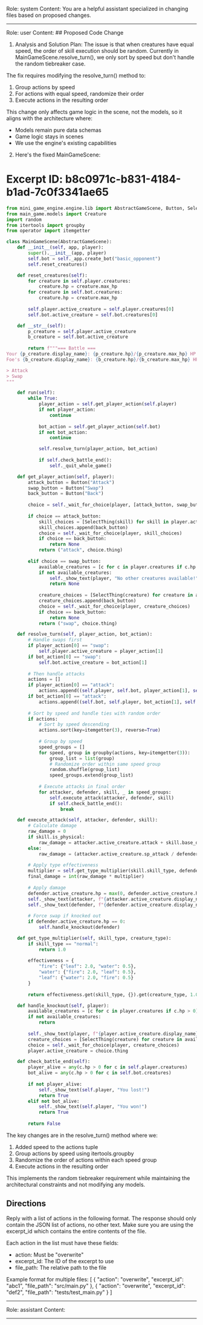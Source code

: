 Role: system
Content: You are a helpful assistant specialized in changing files based on proposed changes.
__________________
Role: user
Content: ## Proposed Code Change
1. Analysis and Solution Plan:
The issue is that when creatures have equal speed, the order of skill execution should be random. Currently in MainGameScene.resolve_turn(), we only sort by speed but don't handle the random tiebreaker case.

The fix requires modifying the resolve_turn() method to:
1. Group actions by speed
2. For actions with equal speed, randomize their order
3. Execute actions in the resulting order

This change only affects game logic in the scene, not the models, so it aligns with the architecture where:
- Models remain pure data schemas
- Game logic stays in scenes
- We use the engine's existing capabilities

2. Here's the fixed MainGameScene:

# Excerpt ID: b8c0971c-b831-4184-b1ad-7c0f3341ae65
```python main_game/scenes/main_game_scene.py
from mini_game_engine.engine.lib import AbstractGameScene, Button, SelectThing
from main_game.models import Creature
import random
from itertools import groupby
from operator import itemgetter

class MainGameScene(AbstractGameScene):
    def __init__(self, app, player):
        super().__init__(app, player)
        self.bot = self._app.create_bot("basic_opponent")
        self.reset_creatures()

    def reset_creatures(self):
        for creature in self.player.creatures:
            creature.hp = creature.max_hp
        for creature in self.bot.creatures:
            creature.hp = creature.max_hp
            
        self.player.active_creature = self.player.creatures[0]
        self.bot.active_creature = self.bot.creatures[0]

    def __str__(self):
        p_creature = self.player.active_creature
        b_creature = self.bot.active_creature
        
        return f"""=== Battle ===
Your {p_creature.display_name}: {p_creature.hp}/{p_creature.max_hp} HP
Foe's {b_creature.display_name}: {b_creature.hp}/{b_creature.max_hp} HP

> Attack
> Swap
"""

    def run(self):
        while True:
            player_action = self.get_player_action(self.player)
            if not player_action:
                continue
                
            bot_action = self.get_player_action(self.bot)
            if not bot_action:
                continue

            self.resolve_turn(player_action, bot_action)
            
            if self.check_battle_end():
                self._quit_whole_game()

    def get_player_action(self, player):
        attack_button = Button("Attack")
        swap_button = Button("Swap")
        back_button = Button("Back")
        
        choice = self._wait_for_choice(player, [attack_button, swap_button])
        
        if choice == attack_button:
            skill_choices = [SelectThing(skill) for skill in player.active_creature.skills]
            skill_choices.append(back_button)
            choice = self._wait_for_choice(player, skill_choices)
            if choice == back_button:
                return None
            return ("attack", choice.thing)
            
        elif choice == swap_button:
            available_creatures = [c for c in player.creatures if c.hp > 0 and c != player.active_creature]
            if not available_creatures:
                self._show_text(player, "No other creatures available!")
                return None
                
            creature_choices = [SelectThing(creature) for creature in available_creatures]
            creature_choices.append(back_button)
            choice = self._wait_for_choice(player, creature_choices)
            if choice == back_button:
                return None
            return ("swap", choice.thing)

    def resolve_turn(self, player_action, bot_action):
        # Handle swaps first
        if player_action[0] == "swap":
            self.player.active_creature = player_action[1]
        if bot_action[0] == "swap":
            self.bot.active_creature = bot_action[1]
            
        # Then handle attacks
        actions = []
        if player_action[0] == "attack":
            actions.append((self.player, self.bot, player_action[1], self.player.active_creature.speed))
        if bot_action[0] == "attack":
            actions.append((self.bot, self.player, bot_action[1], self.bot.active_creature.speed))
            
        # Sort by speed and handle ties with random order
        if actions:
            # Sort by speed descending
            actions.sort(key=itemgetter(3), reverse=True)
            
            # Group by speed
            speed_groups = []
            for speed, group in groupby(actions, key=itemgetter(3)):
                group_list = list(group)
                # Randomize order within same speed group
                random.shuffle(group_list)
                speed_groups.extend(group_list)
            
            # Execute attacks in final order
            for attacker, defender, skill, _ in speed_groups:
                self.execute_attack(attacker, defender, skill)
                if self.check_battle_end():
                    break

    def execute_attack(self, attacker, defender, skill):
        # Calculate damage
        raw_damage = 0
        if skill.is_physical:
            raw_damage = attacker.active_creature.attack + skill.base_damage - defender.active_creature.defense
        else:
            raw_damage = (attacker.active_creature.sp_attack / defender.active_creature.sp_defense) * skill.base_damage
            
        # Apply type effectiveness
        multiplier = self.get_type_multiplier(skill.skill_type, defender.active_creature.creature_type)
        final_damage = int(raw_damage * multiplier)
        
        # Apply damage
        defender.active_creature.hp = max(0, defender.active_creature.hp - final_damage)
        self._show_text(attacker, f"{attacker.active_creature.display_name} used {skill.display_name}!")
        self._show_text(defender, f"{defender.active_creature.display_name} took {final_damage} damage!")
        
        # Force swap if knocked out
        if defender.active_creature.hp == 0:
            self.handle_knockout(defender)

    def get_type_multiplier(self, skill_type, creature_type):
        if skill_type == "normal":
            return 1.0
        
        effectiveness = {
            "fire": {"leaf": 2.0, "water": 0.5},
            "water": {"fire": 2.0, "leaf": 0.5},
            "leaf": {"water": 2.0, "fire": 0.5}
        }
        
        return effectiveness.get(skill_type, {}).get(creature_type, 1.0)

    def handle_knockout(self, player):
        available_creatures = [c for c in player.creatures if c.hp > 0]
        if not available_creatures:
            return
            
        self._show_text(player, f"{player.active_creature.display_name} was knocked out!")
        creature_choices = [SelectThing(creature) for creature in available_creatures]
        choice = self._wait_for_choice(player, creature_choices)
        player.active_creature = choice.thing

    def check_battle_end(self):
        player_alive = any(c.hp > 0 for c in self.player.creatures)
        bot_alive = any(c.hp > 0 for c in self.bot.creatures)
        
        if not player_alive:
            self._show_text(self.player, "You lost!")
            return True
        elif not bot_alive:
            self._show_text(self.player, "You won!")
            return True
            
        return False
```

The key changes are in the resolve_turn() method where we:
1. Added speed to the actions tuple
2. Group actions by speed using itertools.groupby
3. Randomize the order of actions within each speed group
4. Execute actions in the resulting order

This implements the random tiebreaker requirement while maintaining the architectural constraints and not modifying any models.

## Directions
Reply with a list of actions in the following format. The response should only contain the JSON list of actions, no other text.
Make sure you are using the excerpt_id which contains the entire contents of the file.

Each action in the list must have these fields:
- action: Must be "overwrite"
- excerpt_id: The ID of the excerpt to use
- file_path: The relative path to the file

Example format for multiple files:
[
    {
        "action": "overwrite",
        "excerpt_id": "abc1",
        "file_path": "src/main.py"
    },
    {
        "action": "overwrite",
        "excerpt_id": "def2",
        "file_path": "tests/test_main.py"
    }
]
__________________
Role: assistant
Content: 
__________________
